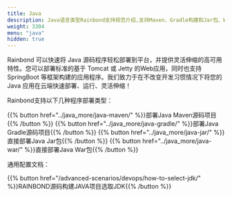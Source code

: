 ```yaml
---
title: Java
description: Java语言类型Rainbond支持规范介绍,支持Maven、Gradle构建和Jar包、War包部署
weight: 3304
menu: "java"
hidden: true
---
```


Rainbond 可以快速将 Java 源码程序轻松部署到平台，并提供灵活伸缩的高可用特性。您可以部署标准的基于 Tomcat 或 Jetty 的Web应用，同时也支持 SpringBoot 等框架构建的应用程序。我们致力于在不改变开发习惯情况下将您的 Java 应用在云端快速部署、运行、灵活伸缩！

Rainbond支持以下几种程序部署类型：

{{% button href="../java_more/java-maven/" %}}部署Java Maven源码项目{{% /button %}}
{{% button href="../java_more/java-gradle/" %}}部署Java Gradle源码项目{{% /button %}}
{{% button href="../java_more/java-jar/" %}}直接部署Java Jar包{{% /button %}}
{{% button href="../java_more/java-war/" %}}直接部署Java War包{{% /button %}}

通用配置文档：

{{% button href="/advanced-scenarios/devops/how-to-select-jdk/" %}}RAINBOND源码构建JAVA项目选取JDK{{% /button %}}